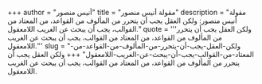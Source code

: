 +++
author = "أنيس منصور"
title = "مقولة أنيس منصور"
description = "مقولة أنيس منصور: ولكن العقل يجب أن يتحرر من المألوف من القواعد، من المعتاد من القوالب، يجب أن يبحث عن الغريب اللامعقول."
quote = '''ولكن العقل يجب أن يتحرر من المألوف من القواعد، من المعتاد من القوالب، يجب أن يبحث عن الغريب اللامعقول.'''
slug = "ولكن-العقل-يجب-أن-يتحرر-من-المألوف-من-القواعد-من-المعتاد-من-القوالب-يجب-أن-يبحث-عن-الغريب-اللامعقول"
+++
ولكن العقل يجب أن يتحرر من المألوف من القواعد، من المعتاد من القوالب، يجب أن يبحث عن الغريب اللامعقول.
